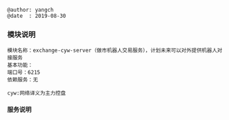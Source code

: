 ```
@author: yangch
@date  : 2019-08-30
```

### 模块说明 ###
```
模块名称：exchange-cyw-server（做市机器人交易服务），计划未来可以对外提供机器人对接服务
基本功能：
端口号：6215
依赖服务：无

cyw:网络译义为主力控盘

```

#### 服务说明 ####


